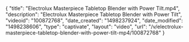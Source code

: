 {
    "title": "Electrolux Masterpiece Tabletop Blender with Power Tilt.mp4",
    "description": "Electrolux Masterpiece Tabletop Blender with Power Tilt",
    "videoid": "100872768",
    "date_created": "1498237924",
    "date_modified": "1498238606",
    "type": "captivate",
    "layout": "video",
    "url": "\/v\/electrolux-masterpiece-tabletop-blender-with-power-tilt-mp4\/100872768"
}